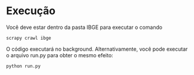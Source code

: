 # Execução

Você deve estar dentro da pasta IBGE para executar o comando

```
scrapy crawl ibge
```

O código executará no background. Alternativamente, você pode executar o arquivo run.py para obter o mesmo efeito:

```
python run.py
```